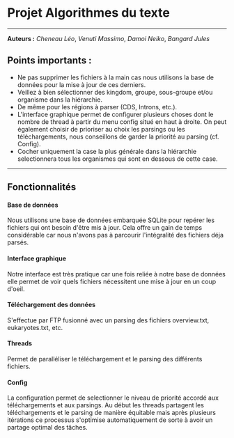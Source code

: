 # Projet Algorithmes du texte

------

**Auteurs :** *Cheneau Léo*, *Venuti Massimo*, *Damoi Neiko*, *Bangard Jules*

## Points importants :
- Ne pas supprimer les fichiers à la main cas nous utilisons la base de données pour la mise à jour de ces derniers.
- Veillez à bien sélectionner des kingdom, groupe, sous-groupe et/ou organisme dans la hiérarchie.
- De même pour les régions à parser (CDS, Introns, etc.). 
- L'interface graphique permet de configurer plusieurs choses dont le nombre de thread à partir du menu config situé en haut à droite. On peut également choisir de prioriser au choix les parsings ou les téléchargements, nous conseillons de garder la priorité au parsing (cf. Config).
- Cocher uniquement la case la plus générale dans la hiérarchie selectionnera tous les organismes qui sont en dessous de cette case. 

--------

## Fonctionnalités

#### Base de données 
Nous utilisons une base de données embarquée SQLite pour repérer les fichiers qui ont besoin d'être mis à jour. Cela offre un gain de temps considérable car nous n'avons pas à parcourir l'intégralité des fichiers déja parsés. 

#### Interface graphique
Notre interface est très pratique car une fois reliée à notre base de données elle permet de voir quels fichiers nécessitent une mise à jour en un coup d'oeil.

#### Téléchargement des données
S'effectue par FTP fusionné avec un parsing des fichiers overview.txt, eukaryotes.txt, etc.

#### Threads
Permet de paralléliser le téléchargement et le parsing des différents fichiers.

#### Config
La configuration permet de selectionner le niveau de priorité accordé aux téléchargements et aux parsings. Au début les threads partagent les téléchargements et le parsing de manière équitable mais après plusieurs itérations ce processus s'optimise automatiquement de sorte à avoir un partage optimal des tâches.
